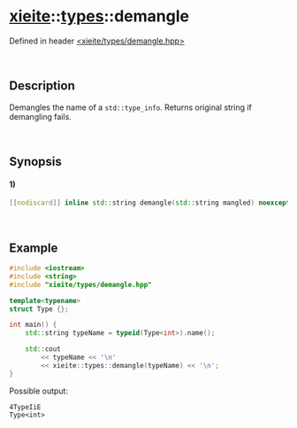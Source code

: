 # [xieite](../../xieite.md)\:\:[types](../../types.md)\:\:demangle
Defined in header [<xieite/types/demangle.hpp>](../../../include/xieite/types/demangle.hpp)

&nbsp;

## Description
Demangles the name of a `std::type_info`. Returns original string if demangling fails.

&nbsp;

## Synopsis
#### 1)
```cpp
[[nodiscard]] inline std::string demangle(std::string mangled) noexcept;
```

&nbsp;

## Example
```cpp
#include <iostream>
#include <string>
#include "xieite/types/demangle.hpp"

template<typename>
struct Type {};

int main() {
    std::string typeName = typeid(Type<int>).name();

    std::cout
        << typeName << '\n'
        << xieite::types::demangle(typeName) << '\n';
}
```
Possible output:
```
4TypeIiE
Type<int>
```
